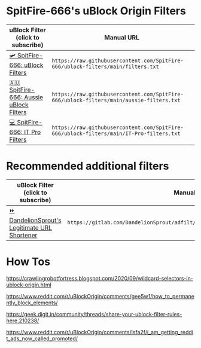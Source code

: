 # SpitFire-666's uBlock Origin Filters

| uBlock Filter (click to subscribe) | Manual URL |
|--|--|
| [🛩 SpitFire-666: uBlock Filters](https://subscribe.adblockplus.org/?location=https://raw.githubusercontent.com/SpitFire-666/ublock-filters/main/filters.txt&title=SpitFire-666%20%uBlock%20Filters) |  ```https://raw.githubusercontent.com/SpitFire-666/ublock-filters/main/filters.txt```|
| [🇦🇺 SpitFire-666: Aussie uBlock Filters](https://subscribe.adblockplus.org/?location=https://raw.githubusercontent.com/SpitFire-666/ublock-filters/main/aussie-filters.txt&title=SpitFire-666%20Aussie%20uBlock%20Filters) | ```https://raw.githubusercontent.com/SpitFire-666/ublock-filters/main/aussie-filters.txt```
| [💻 SpitFire-666: IT Pro Filters](https://subscribe.adblockplus.org/?location=https://raw.githubusercontent.com/SpitFire-666/ublock-filters/main/IT-Pro-filters.txt&title=SpitFire-666%20-%20IT-Pro-Filters.txt) | ```https://raw.githubusercontent.com/SpitFire-666/ublock-filters/main/IT-Pro-filters.txt``` |

# Recommended additional filters

| uBlock Filter (click to subscribe) | Manual URL | 
|--|--|
| [⏩ DandelionSprout's Legitimate URL Shortener](https://subscribe.adblockplus.org/?location=https://gitlab.com/DandelionSprout/adfilt/-/raw/master/LegitimateURLShortener.txt&title=DandelionSprout-URL-Shortener )| ```https://gitlab.com/DandelionSprout/adfilt/-/raw/master/LegitimateURLShortener.txt``` | |

# How Tos

https://crawlingrobotfortress.blogspot.com/2020/09/wildcard-selectors-in-ublock-origin.html

https://www.reddit.com/r/uBlockOrigin/comments/gee5w1/how_to_permanently_block_elements/

https://geek.digit.in/community/threads/share-your-ublock-filter-rules-here.210238/

https://www.reddit.com/r/uBlockOrigin/comments/isfa2f/i_am_getting_reddit_ads_now_called_promoted/

